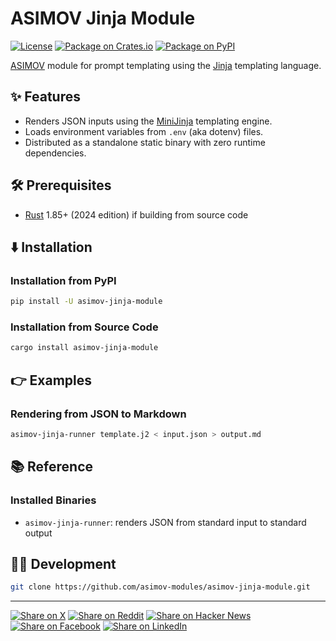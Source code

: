 # ASIMOV Jinja Module

[![License](https://img.shields.io/badge/license-Public%20Domain-blue.svg)](https://unlicense.org)
[![Package on Crates.io](https://img.shields.io/crates/v/asimov-jinja-module.svg)](https://crates.io/crates/asimov-jinja-module)
[![Package on PyPI](https://img.shields.io/pypi/v/asimov-jinja-module.svg)](https://pypi.org/project/asimov-jinja-module)

[ASIMOV] module for prompt templating using the [Jinja] templating language.

## ✨ Features

- Renders JSON inputs using the [MiniJinja] templating engine.
- Loads environment variables from `.env` (aka dotenv) files.
- Distributed as a standalone static binary with zero runtime dependencies.

## 🛠️ Prerequisites

- [Rust] 1.85+ (2024 edition) if building from source code

## ⬇️ Installation

### Installation from PyPI

```bash
pip install -U asimov-jinja-module
```

### Installation from Source Code

```bash
cargo install asimov-jinja-module
```

## 👉 Examples

### Rendering from JSON to Markdown

```bash
asimov-jinja-runner template.j2 < input.json > output.md
```

## 📚 Reference

### Installed Binaries

- `asimov-jinja-runner`: renders JSON from standard input to standard output

## 👨‍💻 Development

```bash
git clone https://github.com/asimov-modules/asimov-jinja-module.git
```

---

[![Share on X](https://img.shields.io/badge/share%20on-x-03A9F4?logo=x)](https://x.com/intent/post?url=https://github.com/asimov-modules/asimov-jinja-module&text=asimov-jinja-module)
[![Share on Reddit](https://img.shields.io/badge/share%20on-reddit-red?logo=reddit)](https://reddit.com/submit?url=https://github.com/asimov-modules/asimov-jinja-module&title=asimov-jinja-module)
[![Share on Hacker News](https://img.shields.io/badge/share%20on-hn-orange?logo=ycombinator)](https://news.ycombinator.com/submitlink?u=https://github.com/asimov-modules/asimov-jinja-module&t=asimov-jinja-module)
[![Share on Facebook](https://img.shields.io/badge/share%20on-fb-1976D2?logo=facebook)](https://www.facebook.com/sharer/sharer.php?u=https://github.com/asimov-modules/asimov-jinja-module)
[![Share on LinkedIn](https://img.shields.io/badge/share%20on-linkedin-3949AB?logo=linkedin)](https://www.linkedin.com/sharing/share-offsite/?url=https://github.com/asimov-modules/asimov-jinja-module)

[ASIMOV]: https://github.com/asimov-platform
[Jinja]: https://en.wikipedia.org/wiki/Jinja_(template_engine)
[MiniJinja]: https://crates.io/crates/minijinja
[Python]: https://python.org
[Rust]: https://rust-lang.org
